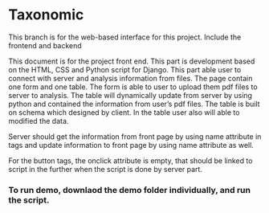 # Taxonomic
This branch is for the web-based interface for this project.
Include the frontend and backend


This document is for the project front end. This part is development based on the HTML, CSS and Python script for Django. This part able user to connect with server and analysis information from files. The page contain one form and one table. The form is able to user to upload them pdf files to server to analysis. The table will dynamically update from server by using python and contained the information from user’s pdf files. The table is built on schema which designed by client. In the table user also will able to modified the data. 



Server should get the information from front page by using name attribute in tags and update information to front page by using name attribute as well. 



For the button tags, the onclick attribute is empty, that should be linked to script in the further when the script is done by server part. 

### To run demo, downlaod the demo folder individually, and run the script. 
